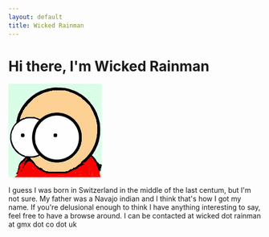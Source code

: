 ```yaml
---
layout: default
title: Wicked Rainman
---
```


# Hi there, I'm Wicked Rainman
![](/pictures/marv.png)

I guess I was born in Switzerland in the middle of the last centum, but I'm not sure. My father was a
Navajo indian and I think that's how I got my name. If you're delusional enough to
think I have anything interesting to say, feel free to have a browse around. I can be contacted at wicked dot rainman at gmx dot co dot uk

